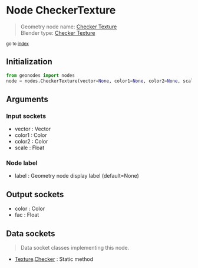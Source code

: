 
# Node CheckerTexture

> Geometry node name: [Checker Texture](https://docs.blender.org/manual/en/latest/modeling/geometry_nodes/texture/checker.html)<br>
  Blender type: [Checker Texture](https://docs.blender.org/api/current/bpy.types.ShaderNodeTexChecker.html)
  
<sub>go to [index](/docs/index.md)</sub>

## Initialization

```python
from geonodes import nodes
node = nodes.CheckerTexture(vector=None, color1=None, color2=None, scale=None, label=None)
```



## Arguments


### Input sockets

- vector : Vector
- color1 : Color
- color2 : Color
- scale : Float

### Node label

- label : Geometry node display label (default=None)

## Output sockets

- color : Color
- fac : Float

## Data sockets

> Data socket classes implementing this node.
  
  
- [Texture](/docs/sockets/Texture.md).[Checker](/docs/sockets/Texture.md#checker) : Static method
  
